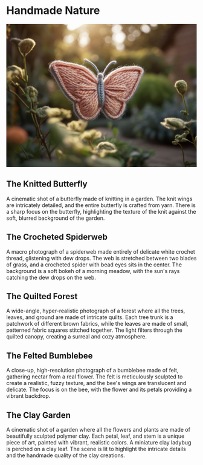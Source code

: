 # Handmade Nature

![AI generated image](/static/images/ai-generated-images/knitted%20butterfly/img_1.JPG)

## The Knitted Butterfly
A cinematic shot of a butterfly made of knitting in a garden. The knit wings are intricately detailed, and the entire butterfly is crafted from yarn. There is a sharp focus on the butterfly, highlighting the texture of the knit against the soft, blurred background of the garden.

## The Crocheted Spiderweb
A macro photograph of a spiderweb made entirely of delicate white crochet thread, glistening with dew drops. The web is stretched between two blades of grass, and a crocheted spider with bead eyes sits in the center. The background is a soft bokeh of a morning meadow, with the sun's rays catching the dew drops on the web.

## The Quilted Forest
A wide-angle, hyper-realistic photograph of a forest where all the trees, leaves, and ground are made of intricate quilts. Each tree trunk is a patchwork of different brown fabrics, while the leaves are made of small, patterned fabric squares stitched together. The light filters through the quilted canopy, creating a surreal and cozy atmosphere.

## The Felted Bumblebee
A close-up, high-resolution photograph of a bumblebee made of felt, gathering nectar from a real flower. The felt is meticulously sculpted to create a realistic, fuzzy texture, and the bee's wings are translucent and delicate. The focus is on the bee, with the flower and its petals providing a vibrant backdrop.

## The Clay Garden
A cinematic shot of a garden where all the flowers and plants are made of beautifully sculpted polymer clay. Each petal, leaf, and stem is a unique piece of art, painted with vibrant, realistic colors. A miniature clay ladybug is perched on a clay leaf. The scene is lit to highlight the intricate details and the handmade quality of the clay creations.